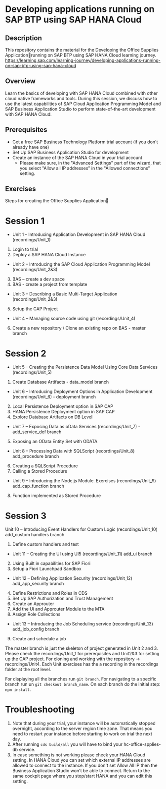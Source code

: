 # Developing applications running on SAP BTP using SAP HANA Cloud

## Description

This repository contains the material for the Developing the Office Supplies Applicationrunning on SAP BTP using SAP HANA Cloud learning journey.
https://learning.sap.com/learning-journey/developing-applications-running-on-sap-btp-using-sap-hana-cloud

## Overview

Learn the basics of developing with SAP HANA Cloud combined with other cloud native frameworks and tools. During this session, we discuss how to use the latest capabilities of SAP Cloud Application Programming Model and SAP Business Application Studio to perform state-of-the-art development with SAP HANA Cloud. 

## Prerequisites

* Get a free SAP Business Technology Platform trial account (if you don't already have one)
* Set Up SAP Business Application Studio for development 
* Create an instance of the SAP HANA Cloud in your trial account
  * Please make sure, in the "Advanced Settings" part of the wizard, that you select "Allow all IP addresses" in the "Allowed connections" setting. 

## Exercises
Steps for creating the Office Supplies Application
# Session 1
* Unit 1 – Introducing Application Development in SAP HANA Cloud (recordings/Unit_1)
1. Login to trial 
2. Deploy a SAP HANA Cloud Instance

* Unit 2 – Introducing the SAP Cloud Application Programming Model (recordings/Unit_2&3)
3. BAS – create a dev space 
4. BAS - create a project from template 

* Unit 3 – Describing a Basic Multi-Target Application (recordings/Unit_2&3)
5. Setup the CAP Project 

* Unit 4 – Managing source code using git (recordings/Unit_4)
6. Create a new repository / Clone an existing repo on BAS  - master branch
           
# Session 2       
* Unit 5 – Creating the Persistence Data Model Using Core Data Services (recordings/Unit_5)
1. Create Database Artifacts  - data_model branch 

* Unit 6 – Introducing Deployment Options in Application Development (recordings/Unit_6) - deployment branch
2. Local Persistence Deployment option in SAP CAP                 
3. HANA Persistence Deployment option in SAP CAP                 
4. Explore Database Artifacts on DB Level

* Unit 7 – Exposing Data as oData Services (recordings/Unit_7) - add_service_def branch
5. Exposing an OData Entity Set with ODATA 
             
* Unit 8 – Processing Data with SQLScript (recordings/Unit_8) add_procedure branch
6. Creating a SQLScript Procedure                  
7. Calling a Stored Procedure  

* Unit 9 – Introducing the Node.js Module. Exercises (recordings/Unit_9) add_cap_function branch
8. Function implemented as Stored Procedure

 # Session 3          
 
Unit 10 – Introducing Event Handlers for Custom Logic (recordings/Unit_10) add_custom handlers branch
1. Define custom handlers and test 
         
* Unit 11 – Creating the UI using UI5 (recordings/Unit_11) add_ui branch
2. Using Built in capabilities for SAP Fiori 
3. Setup a Fiori Launchpad Sandbox
              
* Unit 12 – Defining Application Security (recordings/Unit_12) add_app_security branch
4. Define Restrictions and Roles in CDS
5. Set Up SAP Authorization and Trust Management
6. Create an Approuter
7. Add the Ui and Approuter Module to the MTA
8. Assign Role Collections

* Unit 13 – Introducing the Job Scheduling service (recordings/Unit_13) add_job_config branch
9. Create and schedule a job


The master branch is just the skeleton of project generated in Unit 2 and 3. 
Please check the recordings/Unit_1 for prerequisites and Unit2&3 for setting up the CAP project.
For cloning and working with the repository -> recordings/Unit4.
Each Unit exercises has the a recording in the recordings folder at the root level.

For displaying all the branches run `git branch`. For navigating to a specific branch run un `git checkout branch_name`.
On each branch do the initial step: `npm install`.


# Troubleshooting

1. Note that during your trial, your instance will be automatically stopped overnight, according to the server region time zone. That means you need to restart your instance before starting to work on trial the next day.
2. After running `cds build/all` you will have to bind your hc-office-spplies-db service.
3. In case something is not working please check your HANA Cloud setting. In HANA Cloud you can set which external IP addresses are allowed to connect to the instance. If you don't set Allow All IP then the Business Application Studio won't be able to connect. Return to the same cockpit page where you stop/start HANA and you can edit this setting.

